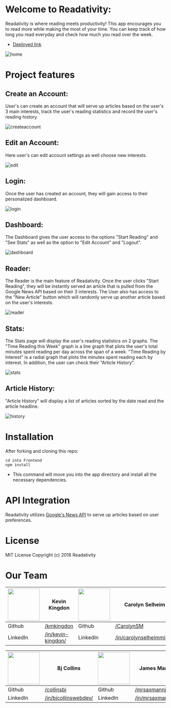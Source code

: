 # Welcome to Readativity:
Readativity is where reading meets productivity! This app encourages you to read more while making the most of your time. You can keep track of how long you read everyday and check how much you read over the week.
* [Deployed link](https://readativity-app.herokuapp.com/)

![home](https://user-images.githubusercontent.com/26389841/35991086-44684720-0cc3-11e8-8dea-217afda081e8.jpg)

# Project features
## Create an Account:
User's can create an account that will serve up articles based on the user's 3 main interests, track the user's reading statistics and record the user's reading history.

![createaccount](https://user-images.githubusercontent.com/26389841/35991021-1ec1e1fc-0cc3-11e8-8dca-8bd9d1d23e86.gif)

## Edit an Account:
Here user's can edit account settings as well choose new interests.

![edit](https://user-images.githubusercontent.com/26389841/35990895-c4bc55fc-0cc2-11e8-8bb5-f16e4008a94c.gif)

## Login:
Once the user has created an account, they will gain access to their personalized dashboard.

![login](https://user-images.githubusercontent.com/26389841/35990941-ea29dec2-0cc2-11e8-88c8-fdc8acdc4316.gif)

## Dashboard:
The Dashboard gives the user access to the options "Start Reading" and "See Stats" as well as the option to "Edit Account" and "Logout".

![dashboard](https://user-images.githubusercontent.com/26389841/35991049-329625da-0cc3-11e8-96d1-130db7d332b8.jpg)

## Reader:
The Reader is the main feature of Readativity.  Once the user clicks "Start Reading", they will be instantly served an article that is pulled from the Google News API based on their 3 interests.  The User also has access to the "New Article" button which will randomly serve up another article based on the user's interests.

![reader](https://user-images.githubusercontent.com/26389841/35990976-006ec378-0cc3-11e8-9314-c90d24ac81fc.gif)

## Stats:
The Stats page will display the user's reading statistics on 2 graphs.  The "Time Reading this Week" graph is a line graph that plots the user's total minutes spent reading per day across the span of a week.  "Time Reading by Interest" is a radial graph that plots the minutes spent reading each by interest.  In addition, the user can check their "Article History".

![stats](https://user-images.githubusercontent.com/26389841/35991887-dc0fc290-0cc5-11e8-86ef-bc4ef6d24a9b.gif)

## Article History:
"Article History" will display a list of articles sorted by the date read and the article headline.

![history](https://user-images.githubusercontent.com/26389841/35991862-c55eb844-0cc5-11e8-9148-48f1cd5e684a.gif)

# Installation
After forking and cloning this repo:
```
cd into Frontend
npm install
```
* This command will move you into the app directory and install all the necessary dependencies.

# API Integration
Readativity utilizes [Google's News API](https://newsapi.org/s/google-news-api) to serve up articles based on user preferences.

# License
MIT License Copyright (c) 2018 Readativity

# Our Team

|<img src="https://user-images.githubusercontent.com/32685092/35702971-d0b4e966-0757-11e8-8098-c2819dff5e58.png" width="100"> | Kevin Kingdon    | <img src="https://user-images.githubusercontent.com/32685092/35991335-224fec00-0cc4-11e8-8b53-3d900d4eb770.png" width="100"> | Carolyn Selheim |
| ------------- | ------------- | ------------- | ------------- |
| Github | [/kmkingdon](https://github.com/kmkingdon) | Github | [/CarolynSM](https://github.com/CarolynSM) |
| LinkedIn   | [/in/kevin-kingdon/](https://www.linkedin.com/in/kevin-kingdon/) | LinkedIn   | [/in/carolynselheimmiller/](https://www.linkedin.com/in/carolynselheimmiller/) |


|<img src="https://user-images.githubusercontent.com/32685092/35991351-3021c8c6-0cc4-11e8-9797-7d36a5ed83b0.png" width="100"> | Bj Collins   | <img src="https://user-images.githubusercontent.com/32685092/35991367-3e12abb2-0cc4-11e8-93a4-9da6ab4b00a8.jpg" width="100"> | James Mann|
| ------------- | ------------- | ------------- | ------------- |
| Github| [/collinsbj](https://github.com/collinsbj) | Github| [/mrsaxmannjr](https://github.com/mrsaxmannjr) |
| LinkedIn   | [/in/bjcollinswebdev/](https://www.linkedin.com/in/bjcollinswebdev/) | LinkedIn   | [/in/mrsaxmannjr/](https://www.linkedin.com/in/mrsaxmannjr/) |
